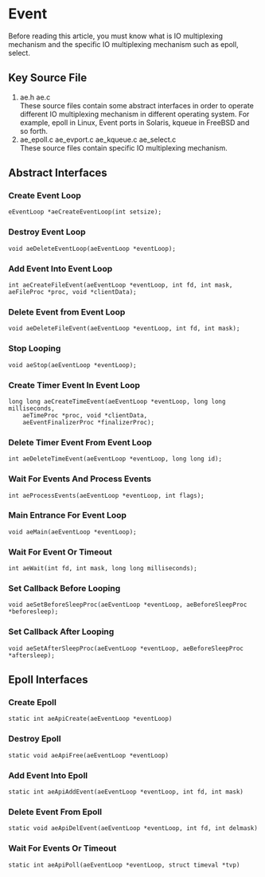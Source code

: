 # Event
Before reading this article, you must know what is IO multiplexing mechanism and the specific IO multiplexing mechanism such as epoll, select.
## Key Source File
1. ae.h ae.c  
    These source files contain some abstract interfaces in order to operate different IO multiplexing mechanism in different operating system. For example, epoll in Linux, Event ports in Solaris, kqueue in FreeBSD and so forth.  
2. ae_epoll.c ae_evport.c ae_kqueue.c ae_select.c  
    These source files contain specific IO multiplexing mechanism.  
## Abstract Interfaces
### Create Event Loop
    eEventLoop *aeCreateEventLoop(int setsize);
### Destroy Event Loop
    void aeDeleteEventLoop(aeEventLoop *eventLoop);
### Add Event Into Event Loop
    int aeCreateFileEvent(aeEventLoop *eventLoop, int fd, int mask, aeFileProc *proc, void *clientData);
### Delete Event from Event Loop
    void aeDeleteFileEvent(aeEventLoop *eventLoop, int fd, int mask);
### Stop Looping
    void aeStop(aeEventLoop *eventLoop);
### Create Timer Event In Event Loop
    long long aeCreateTimeEvent(aeEventLoop *eventLoop, long long milliseconds,
        aeTimeProc *proc, void *clientData,
        aeEventFinalizerProc *finalizerProc);
### Delete Timer Event From Event Loop
    int aeDeleteTimeEvent(aeEventLoop *eventLoop, long long id);
### Wait For Events And Process Events
    int aeProcessEvents(aeEventLoop *eventLoop, int flags);
### Main Entrance For Event Loop
    void aeMain(aeEventLoop *eventLoop);
### Wait For Event Or Timeout
    int aeWait(int fd, int mask, long long milliseconds);
### Set Callback Before Looping
    void aeSetBeforeSleepProc(aeEventLoop *eventLoop, aeBeforeSleepProc *beforesleep);
### Set Callback After Looping
    void aeSetAfterSleepProc(aeEventLoop *eventLoop, aeBeforeSleepProc *aftersleep);
## Epoll Interfaces
### Create Epoll
    static int aeApiCreate(aeEventLoop *eventLoop)
### Destroy Epoll
    static void aeApiFree(aeEventLoop *eventLoop)
### Add Event Into Epoll
    static int aeApiAddEvent(aeEventLoop *eventLoop, int fd, int mask)
### Delete Event From Epoll
    static void aeApiDelEvent(aeEventLoop *eventLoop, int fd, int delmask)
### Wait For Events Or Timeout
    static int aeApiPoll(aeEventLoop *eventLoop, struct timeval *tvp)

